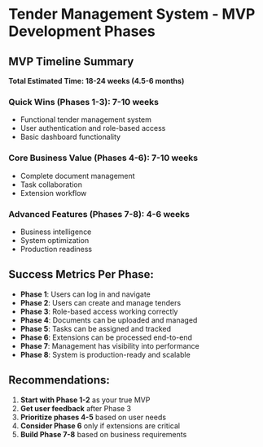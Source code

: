 # Tender Management System - MVP Development Phases

## MVP Timeline Summary

**Total Estimated Time: 18-24 weeks (4.5-6 months)**

### Quick Wins (Phases 1-3): 7-10 weeks

- Functional tender management system
- User authentication and role-based access
- Basic dashboard functionality

### Core Business Value (Phases 4-6): 7-10 weeks

- Complete document management
- Task collaboration
- Extension workflow

### Advanced Features (Phases 7-8): 4-6 weeks

- Business intelligence
- System optimization
- Production readiness

## Success Metrics Per Phase:

- **Phase 1**: Users can log in and navigate
- **Phase 2**: Users can create and manage tenders
- **Phase 3**: Role-based access working correctly
- **Phase 4**: Documents can be uploaded and managed
- **Phase 5**: Tasks can be assigned and tracked
- **Phase 6**: Extensions can be processed end-to-end
- **Phase 7**: Management has visibility into performance
- **Phase 8**: System is production-ready and scalable

## Recommendations:

1. **Start with Phase 1-2** as your true MVP
2. **Get user feedback** after Phase 3
3. **Prioritize phases 4-5** based on user needs
4. **Consider Phase 6** only if extensions are critical
5. **Build Phase 7-8** based on business requirements
